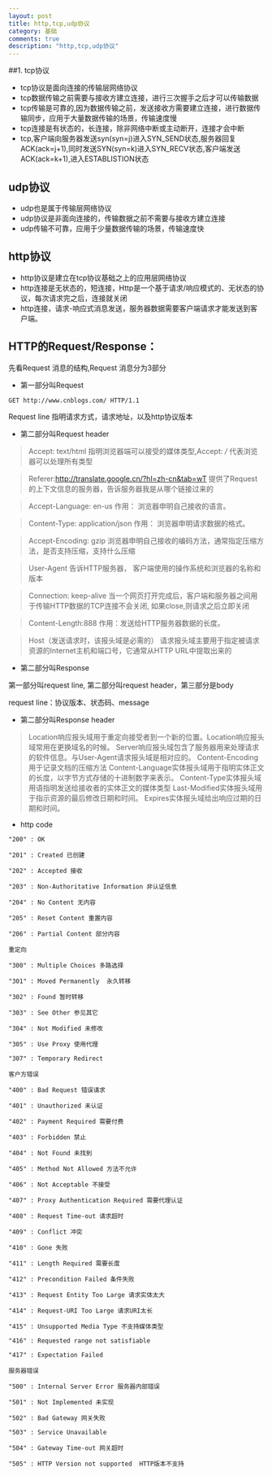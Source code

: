 ```yaml
---
layout: post
title: http,tcp,udp协议
category: 基础
comments: true
description: "http,tcp,udp协议"
---
```


##1. tcp协议
*   tcp协议是面向连接的传输层网络协议
*   tcp数据传输之前需要与接收方建立连接，进行三次握手之后才可以传输数据
*   tcp传输是可靠的,因为数据传输之前，发送接收方需要建立连接，进行数据传输同步，应用于大量数据传输的场景，传输速度慢
*   tcp连接是有状态的，长连接，除非网络中断或主动断开，连接才会中断
*   tcp,客户端向服务器发送syn(syn=j)进入SYN_SEND状态,服务器回复ACK(ack=j+1),同时发送SYN(syn=k)进入SYN_RECV状态,客户端发送ACK(ack=k+1),进入ESTABLISTION状态

## udp协议
*   udp也是属于传输层网络协议
*   udp协议是非面向连接的，传输数据之前不需要与接收方建立连接
*   udp传输不可靠，应用于少量数据传输的场景，传输速度快

## http协议
*   http协议是建立在tcp协议基础之上的应用层网络协议
*   http连接是无状态的，短连接，Http是一个基于请求/响应模式的、无状态的协议，每次请求完之后，连接就关闭
*   http连接，请求-响应式消息发送，服务器数据需要客户端请求才能发送到客户端。

## HTTP的Request/Response：

先看Request 消息的结构,Request 消息分为3部分

*   第一部分叫Request
```
GET http://www.cnblogs.com/ HTTP/1.1
```
Request line 指明请求方式，请求地址，以及http协议版本


*   第二部分叫Request header

>   Accept: text/html
    指明浏览器端可以接受的媒体类型,Accept: */*  代表浏览器可以处理所有类型

>   Referer:http://translate.google.cn/?hl=zh-cn&tab=wT
    提供了Request的上下文信息的服务器，告诉服务器我是从哪个链接过来的

>   Accept-Language: en-us
    作用： 浏览器申明自己接收的语言。

>   Content-Type: application/json
    作用： 浏览器申明请求数据的格式。

>   Accept-Encoding: gzip
    浏览器申明自己接收的编码方法，通常指定压缩方法，是否支持压缩，支持什么压缩

>   User-Agent
    告诉HTTP服务器， 客户端使用的操作系统和浏览器的名称和版本

>   Connection: keep-alive
    当一个网页打开完成后，客户端和服务器之间用于传输HTTP数据的TCP连接不会关闭,
    如果close,则请求之后立即关闭

>   Content-Length:888
    作用：发送给HTTP服务器数据的长度。

>   Host（发送请求时，该报头域是必需的）
    请求报头域主要用于指定被请求资源的Internet主机和端口号，它通常从HTTP URL中提取出来的

*   第二部分叫Response

第一部分叫request line, 第二部分叫request header，第三部分是body

request line：协议版本、状态码、message

*   第二部分叫Response header
>   Location响应报头域用于重定向接受者到一个新的位置。Location响应报头域常用在更换域名的时候。
>   Server响应报头域包含了服务器用来处理请求的软件信息。与User-Agent请求报头域是相对应的。
>   Content-Encoding用于记录文档的压缩方法
>   Content-Language实体报头域用于指明实体正文的长度，以字节方式存储的十进制数字来表示。
>   Content-Type实体报头域用语指明发送给接收者的实体正文的媒体类型
>   Last-Modified实体报头域用于指示资源的最后修改日期和时间。
>   Expires实体报头域给出响应过期的日期和时间。

*   http code

```
"200" : OK

"201" : Created 已创建

"202" : Accepted 接收

"203" : Non-Authoritative Information 非认证信息

"204" : No Content 无内容

"205" : Reset Content 重置内容

"206" : Partial Content 部分内容

重定向

"300" : Multiple Choices 多路选择

"301" : Moved Permanently  永久转移

"302" : Found 暂时转移

"303" : See Other 参见其它

"304" : Not Modified 未修改

"305" : Use Proxy 使用代理

"307" : Temporary Redirect

客户方错误

"400" : Bad Request 错误请求

"401" : Unauthorized 未认证

"402" : Payment Required 需要付费

"403" : Forbidden 禁止

"404" : Not Found 未找到

"405" : Method Not Allowed 方法不允许

"406" : Not Acceptable 不接受

"407" : Proxy Authentication Required 需要代理认证

"408" : Request Time-out 请求超时

"409" : Conflict 冲突

"410" : Gone 失败

"411" : Length Required 需要长度

"412" : Precondition Failed 条件失败

"413" : Request Entity Too Large 请求实体太大

"414" : Request-URI Too Large 请求URI太长

"415" : Unsupported Media Type 不支持媒体类型

"416" : Requested range not satisfiable

"417" : Expectation Failed

服务器错误

"500" : Internal Server Error 服务器内部错误

"501" : Not Implemented 未实现

"502" : Bad Gateway 网关失败

"503" : Service Unavailable

"504" : Gateway Time-out 网关超时

"505" : HTTP Version not supported  HTTP版本不支持
```


